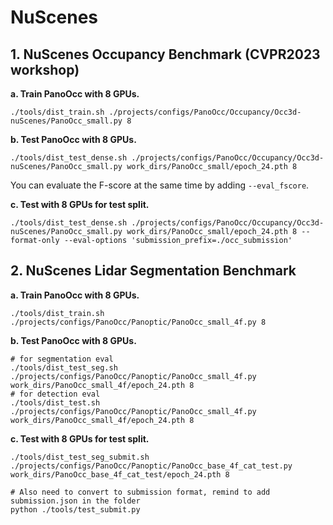 # NuScenes

## 1. NuScenes Occupancy Benchmark (CVPR2023 workshop)
**a. Train PanoOcc with 8 GPUs.**
```shell
./tools/dist_train.sh ./projects/configs/PanoOcc/Occupancy/Occ3d-nuScenes/PanoOcc_small.py 8
```
**b. Test PanoOcc with 8 GPUs.**
```shell
./tools/dist_test_dense.sh ./projects/configs/PanoOcc/Occupancy/Occ3d-nuScenes/PanoOcc_small.py work_dirs/PanoOcc_small/epoch_24.pth 8
```
You can evaluate the F-score at the same time by adding `--eval_fscore`.

**c. Test with 8 GPUs for test split.**
```shell
./tools/dist_test_dense.sh ./projects/configs/PanoOcc/Occupancy/Occ3d-nuScenes/PanoOcc_small.py work_dirs/PanoOcc_small/epoch_24.pth 8 --format-only --eval-options 'submission_prefix=./occ_submission'
 ```

 ## 2. NuScenes Lidar Segmentation Benchmark
 **a. Train PanoOcc with 8 GPUs.**
```shell
./tools/dist_train.sh ./projects/configs/PanoOcc/Panoptic/PanoOcc_small_4f.py 8
```
**b. Test PanoOcc with 8 GPUs.**
```shell
# for segmentation eval
./tools/dist_test_seg.sh ./projects/configs/PanoOcc/Panoptic/PanoOcc_small_4f.py work_dirs/PanoOcc_small_4f/epoch_24.pth 8
# for detection eval
./tools/dist_test.sh ./projects/configs/PanoOcc/Panoptic/PanoOcc_small_4f.py work_dirs/PanoOcc_small_4f/epoch_24.pth 8
```

**c. Test with 8 GPUs for test split.**
```shell
./tools/dist_test_seg_submit.sh ./projects/configs/PanoOcc/Panoptic/PanoOcc_base_4f_cat_test.py work_dirs/PanoOcc_base_4f_cat_test/epoch_24.pth 8

# Also need to convert to submission format, remind to add submission.json in the folder
python ./tools/test_submit.py
```